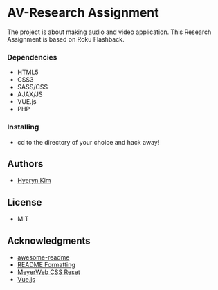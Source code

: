 # AV-Research Assignment
The project is about making audio and video application. This Research Assignment is based on Roku Flashback.

### Dependencies

* HTML5
* CSS3
* SASS/CSS
* AJAX/JS
* VUE.js
* PHP

### Installing
* cd to the directory of your choice and hack away!

## Authors
* [Hyeryn Kim](https://github.com/hrk9501)

## License
* MIT

## Acknowledgments

* [awesome-readme](https://github.com/matiassingers/awesome-readme)
* [README Formatting](https://guides.github.com/features/mastering-markdown/)
* [MeyerWeb CSS Reset](https://meyerweb.com/eric/tools/css/reset/)
* [Vue.js](https://vuejs.org/)
